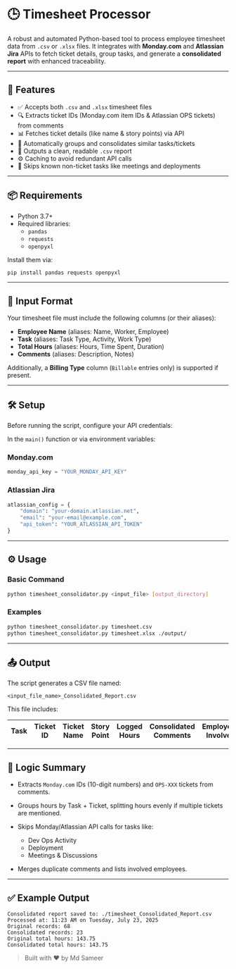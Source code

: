 # 🕒 Timesheet Processor

A robust and automated Python-based tool to process employee timesheet data from `.csv` or `.xlsx` files. It integrates with **Monday.com** and **Atlassian Jira** APIs to fetch ticket details, group tasks, and generate a **consolidated report** with enhanced traceability.

---

## 🚀 Features

- ✅ Accepts both `.csv` and `.xlsx` timesheet files
- 🔍 Extracts ticket IDs (Monday.com item IDs & Atlassian OPS tickets) from comments
- 📊 Fetches ticket details (like name & story points) via API
- 🧠 Automatically groups and consolidates similar tasks/tickets
- 📁 Outputs a clean, readable `.csv` report
- ⚙️ Caching to avoid redundant API calls
- 🛑 Skips known non-ticket tasks like meetings and deployments

---

## 📦 Requirements

- Python 3.7+
- Required libraries:
  - `pandas`
  - `requests`
  - `openpyxl`

Install them via:

```bash
pip install pandas requests openpyxl
````

---

## 📂 Input Format

Your timesheet file must include the following columns (or their aliases):

* **Employee Name** (aliases: Name, Worker, Employee)
* **Task** (aliases: Task Type, Activity, Work Type)
* **Total Hours** (aliases: Hours, Time Spent, Duration)
* **Comments** (aliases: Description, Notes)

Additionally, a **Billing Type** column (`Billable` entries only) is supported if present.

---

## 🛠️ Setup

Before running the script, configure your API credentials:

In the `main()` function or via environment variables:

### Monday.com

```python
monday_api_key = "YOUR_MONDAY_API_KEY"
```

### Atlassian Jira

```python
atlassian_config = {
    "domain": "your-domain.atlassian.net",
    "email": "your-email@example.com",
    "api_token": "YOUR_ATLASSIAN_API_TOKEN"
}
```

---

## ⚙️ Usage

### Basic Command

```bash
python timesheet_consolidator.py <input_file> [output_directory]
```

### Examples

```bash
python timesheet_consolidator.py timesheet.csv
python timesheet_consolidator.py timesheet.xlsx ./output/
```

---

## 📤 Output

The script generates a CSV file named:

```
<input_file_name>_Consolidated_Report.csv
```

This file includes:

| Task | Ticket ID | Ticket Name | Story Point | Logged Hours | Consolidated Comments | Employees Involved | Ticket Source |
| ---- | --------- | ----------- | ----------- | ------------ | --------------------- | ------------------ | ------------- |

---

## 🧠 Logic Summary

* Extracts `Monday.com` IDs (10-digit numbers) and `OPS-XXX` tickets from comments.
* Groups hours by Task + Ticket, splitting hours evenly if multiple tickets are mentioned.
* Skips Monday/Atlassian API calls for tasks like:

  * Dev Ops Activity
  * Deployment
  * Meetings & Discussions
* Merges duplicate comments and lists involved employees.

---

## ✅ Example Output

```
Consolidated report saved to: ./timesheet_Consolidated_Report.csv
Processed at: 11:23 AM on Tuesday, July 23, 2025
Original records: 68
Consolidated records: 23
Original total hours: 143.75
Consolidated total hours: 143.75
```

> Built with ❤️ by Md Sameer

